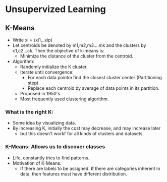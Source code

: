 # Unsupervized Learning	


## K-Means

- Write xi = (xi1,..xip)
- Let centroids be denoted by m1,m2,m3....mk and the clusters by c1,c2...ck. Then the objective of k-means is:
  - Minimize the distance of the cluster from the centroid.
- Algorithm:
  - Randomly initialize the K cluster.
  - Iterate until convergence:
    - For each data pointm find the closest cluster center (Partitioning step)
    - Replace each centroid by average of data points in its partition.
  - Proposed in 1950's.
  - Most frequently used clustering algorithm.
  
### What is the right K:
- Some idea by visualizing data.
- By increasing K, initially the cost may decrease, and may increase later
  - but this doesn't workf for all kinds of clusters and datasets.

### K-Means: Allows us to discover classes
- Life, constantly tries to find patterns.
- Motivation of K-Means.
  - If there are labels to be assigned. If there are categories inherent in data, then features must have different distribution.

